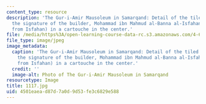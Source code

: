 ```yaml
---
content_type: resource
description: 'The Gur-i-Amir Mausoleum in Samarqand: Detail of the tiled portal with
  the signature of the builder, Mohammad ibn Mahmud al-Banna al-Isfahani (the builder
  from Isfahan) in a cartouche in the center.'
file: /media/https%3A/open-learning-course-data-rc.s3.amazonaws.com/4-614-religious-architecture-and-islamic-cultures-fall-2002/4501eaead87d7a0d9d53fe3c6829e588_1117.jpg
file_type: image/jpeg
image_metadata:
  caption: 'The Gur-i-Amir Mausoleum in Samarqand: Detail of the tiled portal with
    the signature of the builder, Mohammad ibn Mahmud al-Banna al-Isfahani (the builder
    from Isfahan) in a cartouche in the center.'
  credit: ''
  image-alt: Photo of The Gur-i-Amir Mausoleum in Samarqand
resourcetype: Image
title: 1117.jpg
uid: 4501eaea-d87d-7a0d-9d53-fe3c6829e588
---
```

